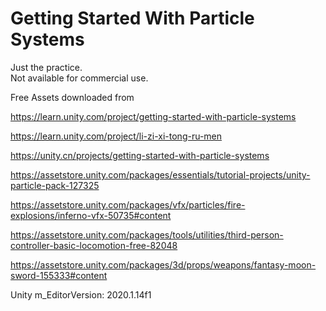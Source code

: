 # Getting Started With Particle Systems
  
Just the practice.  
Not available for commercial use.  
  
Free Assets downloaded from  
  
https://learn.unity.com/project/getting-started-with-particle-systems  

https://learn.unity.com/project/li-zi-xi-tong-ru-men  
  
https://unity.cn/projects/getting-started-with-particle-systems  
  
https://assetstore.unity.com/packages/essentials/tutorial-projects/unity-particle-pack-127325  
  
https://assetstore.unity.com/packages/vfx/particles/fire-explosions/inferno-vfx-50735#content  
  
https://assetstore.unity.com/packages/tools/utilities/third-person-controller-basic-locomotion-free-82048  
  
https://assetstore.unity.com/packages/3d/props/weapons/fantasy-moon-sword-155333#content  
    
Unity m_EditorVersion:  2020.1.14f1  
  
